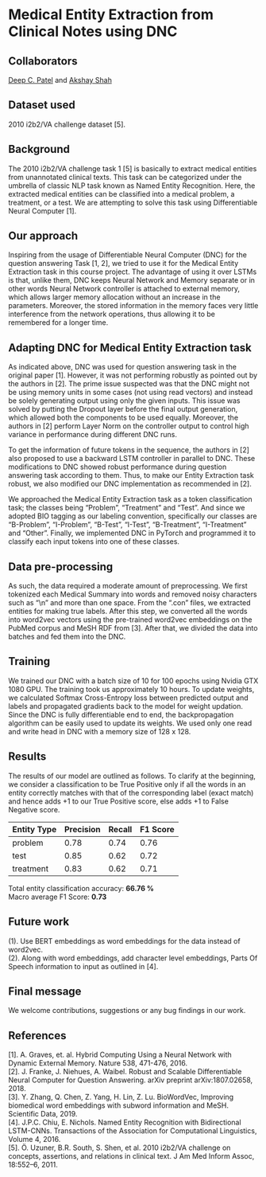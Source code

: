 # Medical Entity Extraction from Clinical Notes using DNC

## Collaborators
[Deep C. Patel](https://github.com/deepcpatel) and [Akshay Shah](https://github.com/shahakshay11)

## Dataset used
2010 i2b2/VA challenge dataset [5]. 

## Background
The 2010 i2b2/VA challenge task 1 [5] is basically to extract medical entities from unannotated clinical texts. This task can be categorized under the umbrella of classic NLP task known as Named Entity Recognition. Here, the extracted medical entities can be classified into a medical problem, a treatment, or a test. We are attempting to solve this task using Differentiable Neural Computer [1].

## Our approach
Inspiring from the usage of Differentiable Neural Computer (DNC) for the question answering Task [1, 2], we tried to use it for the Medical Entity Extraction task in this course project. The advantage of using it over LSTMs is that, unlike them, DNC keeps Neural Network and Memory separate or in other words Neural Network controller is attached to external memory, which allows larger memory allocation without an increase in the parameters. Moreover, the stored information in the memory faces very little interference from the network operations, thus allowing it to be remembered for a longer time.

## Adapting DNC for Medical Entity Extraction task
As indicated above, DNC was used for question answering task in the original paper [1]. However, it was not performing robustly as pointed out by the authors in [2]. The prime issue suspected was that the DNC might not be using memory units in some cases (not using read vectors) and instead be solely generating output using only the given inputs. This issue was solved by putting the Dropout layer before the final output generation, which allowed both the components to be used equally. Moreover, the authors in [2] perform Layer Norm on the controller output to control high variance in performance during different DNC runs.

To get the information of future tokens in the sequence, the authors in [2] also proposed to use a backward LSTM controller in parallel to DNC. These modifications to DNC showed robust performance during question answering task according to them. Thus, to make our Entity Extraction task robust, we also modified our DNC implementation as recommended in [2].

We approached the Medical Entity Extraction task as a token classification task; the classes being “Problem”, “Treatment” and “Test”. And since we adopted BIO tagging as our labeling convention, specifically our classes are “B-Problem”, “I-Problem”, “B-Test”, “I-Test”, “B-Treatment”, “I-Treatment” and “Other”. Finally, we implemented DNC in PyTorch and programmed it to classify each input tokens into one of these classes.

## Data pre-processing
As such, the data required a moderate amount of preprocessing. We first tokenized each Medical Summary into words and removed noisy characters such as “\n” and more than one space. From the “.con” files, we extracted entities for making true labels. After this step, we converted all the words into word2vec vectors using the pre-trained word2vec embeddings on the PubMed corpus and MeSH RDF from [3]. After that, we divided the data into batches and fed them into the DNC.

## Training
We trained our DNC with a batch size of 10 for 100 epochs using Nvidia GTX 1080 GPU. The training took us approximately 10 hours. To update weights, we calculated Softmax Cross-Entropy loss between predicted output and labels and propagated gradients back to the model for weight updation. Since the DNC is fully differentiable end to end, the backpropagation algorithm can be easily used to update its weights. We used only one read and write head in DNC with a memory size of 128 x 128.

## Results
The results of our model are outlined as follows. To clarify at the beginning, we consider a classification to be True Positive only if all the words in an entity correctly matches with that of the corresponding label (exact match) and hence adds +1 to our True Positive score, else adds +1 to False Negative score.

| Entity Type | Precision | Recall | F1 Score |
|---|---|---|---|
| problem | 0.78 | 0.74 | 0.76 |
| test | 0.85 | 0.62 | 0.72 |
| treatment | 0.83 | 0.62 | 0.71 |

Total entity classification accuracy: **66.76 %**<br/>
Macro average F1 Score: **0.73**

## Future work
(1).​ Use BERT embeddings as word embeddings for the data instead of word2vec.<br/>
(2). Along with word embeddings, add character level embeddings, Parts Of Speech information to input as outlined in [4].

## Final message
We welcome contributions, suggestions or any bug findings in our work.

## References
[1]. A. Graves, et. al. Hybrid Computing Using a Neural Network with Dynamic External Memory. Nature 538, 471-476, 2016.<br/>
[2]. ​J. Franke, J. Niehues, A. Waibel. Robust and Scalable Differentiable Neural Computer for Question Answering. arXiv preprint arXiv:1807.02658, 2018.<br/>
[3]. Y. Zhang, Q. Chen, Z. Yang, H. Lin, Z. Lu. ​BioWordVec, Improving biomedical word embeddings with subword information and MeSH. Scientific Data, 2019.<br/>
[4]. J.P.C. Chiu, E. Nichols. Named Entity Recognition with Bidirectional LSTM-CNNs. Transactions of the Association for Computational Linguistics, Volume 4, 2016.<br/>
[5]. Ö. Uzuner, B.R. South, S. Shen, et al. 2010 i2b2/VA challenge on concepts, assertions, and relations in clinical text. J Am Med Inform Assoc, 18:552–6, 2011.